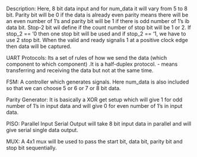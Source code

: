 Description:
	Here, 8 bit data input and for num_data it will vary from 5 to 8 bit. Parity bit will be 0 if the data is already even parity means there will be an even number of 1’s and parity bit will be 1 if there is odd number of 1’s ib data bit. Stop-2 bit wil define if the count number of stop bit will be 1 or 2. If stop_2 == ‘0 then one stop bit will be used and if stop_2 == ‘1, we have to use 2 stop bit. When the valid and ready signalis 1 at a positive clock edge then data will be captured. 


UART Protocols: Its a set of rules of how we send the data (which component to which component) .It is a half-duplex protocol. - means transferring and receiving the data but not at the same time.

FSM: A controller which generates signals. Here num_data is also included so that we can choose 5 or 6 or 7 or 8 bit data. 

Parity Generator: It is basically a XOR get setup which will give 1 for odd number of 1’s in input data and will give 0 for even number of 1’s in input data.

PISO: Parallel Input Serial Output will take 8 bit input data in parallel and will give serial single data output.

MUX: A 4x1 mux will be used to pass the start bit, data bit, parity bit and stop bit sequentially.
